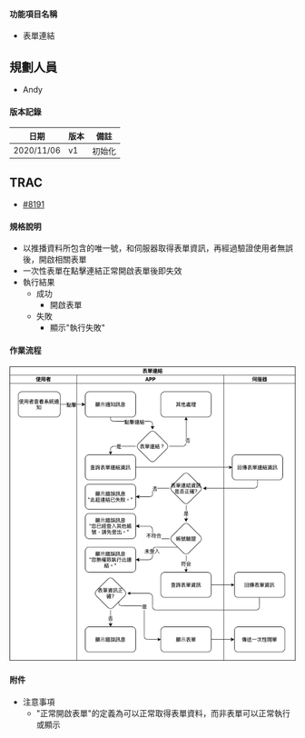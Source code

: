 #### <div id="notification_form_link">功能項目名稱</div>
  * 表單連結

## <div id="user">規劃人員</div>
  * Andy

#### <div id="version">版本記錄</div>
  |日期|版本|備註|
  |---|---|---|
  |2020/11/06|v1|初始化|

## <div id="trac">TRAC</div>
  * [#8191](http://trac.uneec.com/trac/neco/ticket/8191)

#### <div id="specification">規格說明</div>
  * 以推播資料所包含的唯一號，和伺服器取得表單資訊，再經過驗證使用者無誤後，開啟相關表單
  * 一次性表單在點擊連結正常開啟表單後即失效
  * 執行結果
    * 成功
      * 開啟表單
    * 失敗
      * 顯示"執行失敗"

#### <div id="workflow">作業流程</div>

  ![Notification form link](./image/workflow_formlink.png)

#### <div id="attachment">附件</div>
  * 注意事項
    * "正常開啟表單"的定義為可以正常取得表單資料，而非表單可以正常執行或顯示
